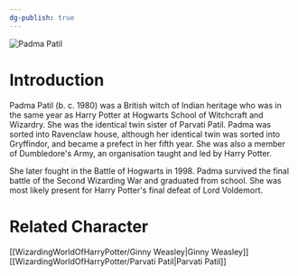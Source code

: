 ```yaml
---
dg-publish: true
---
```

![Padma Patil](http://rxbg5ysja.bkt.gdipper.com/Padma_Patil.png)
# Introduction
Padma Patil (b. c. 1980) was a British witch of Indian heritage who was in the same year as Harry Potter at Hogwarts School of Witchcraft and Wizardry. She was the identical twin sister of Parvati Patil. Padma was sorted into Ravenclaw house, although her identical twin was sorted into Gryffindor, and became a prefect in her fifth year. She was also a member of Dumbledore's Army, an organisation taught and led by Harry Potter.

She later fought in the Battle of Hogwarts in 1998. Padma survived the final battle of the Second Wizarding War and graduated from school. She was most likely present for Harry Potter's final defeat of Lord Voldemort.

# Related Character
[[WizardingWorldOfHarryPotter/Ginny Weasley\|Ginny Weasley]]
[[WizardingWorldOfHarryPotter/Parvati Patil\|Parvati Patil]]
